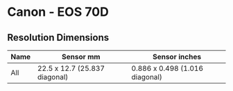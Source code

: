 # Canon - EOS 70D

## Resolution Dimensions

| Name   | Sensor mm                     | Sensor inches                  |
|--------|-------------------------------|--------------------------------|
| All    | 22.5 x 12.7 (25.837 diagonal) | 0.886 x 0.498 (1.016 diagonal) |
